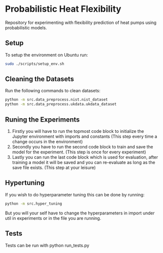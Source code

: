 # Probabilistic Heat Flexibility
Repository for experimenting with flexibility prediction of heat pumps using probabilistic models.

## Setup
To setup the environment on Ubuntu run:
```bash
sudo ./scripts/setup_env.sh
```

## Cleaning the Datasets
Run the following commands to clean datasets:
```bash
python -m src.data_preprocess.nist.nist_dataset
python -m src.data_preprocess.ukdata.ukdata_dataset
```

## Runing the Experiments
1. Firstly you will have to run the topmost code block to initialize the Jupyter environment with imports and constants (This step every time a change occurs in the environment)
2. Secondly you have to run the second code block to train and save the model for the experiment. (This step is once for every experiment)
3. Lastly you can run the last code block which is used for evaluation, after training a model it will be saved and you can re-evaluate as long as the save file exists. (This step at your leisure)

## Hypertuning
If you wish to do hyperparameter tuning this can be done by running:
```bash
python -m src.hyper_tuning
```
But you will your self have to change the hyperparameters in import under util in experiments or in the file you are running.

## Tests
Tests can be run with python run_tests.py
